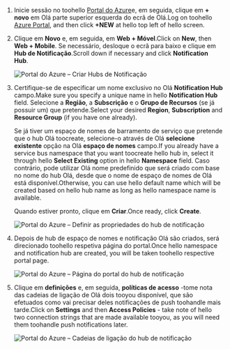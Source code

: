 

1. <span data-ttu-id="3a93f-101">Inicie sessão no toohello [Portal do Azure](https://portal.azure.com)e, em seguida, clique em **+ novo** em Olá parte superior esquerda do ecrã de Olá.</span><span class="sxs-lookup"><span data-stu-id="3a93f-101">Log on toohello [Azure Portal](https://portal.azure.com), and then click **+NEW** at hello top left of hello screen.</span></span>
2. <span data-ttu-id="3a93f-102">Clique em **Novo** e, em seguida, em **Web + Móvel**.</span><span class="sxs-lookup"><span data-stu-id="3a93f-102">Click on **New**, then **Web + Mobile**.</span></span> <span data-ttu-id="3a93f-103">Se necessário, desloque o ecrã para baixo e clique em **Hub de Notificação**.</span><span class="sxs-lookup"><span data-stu-id="3a93f-103">Scroll down if necessary and click **Notification Hub**.</span></span>
   
      ![Portal do Azure – Criar Hubs de Notificação](./media/notification-hubs-portal-create-new-hub/notification-hubs-azure-portal-create.png)
      
3. <span data-ttu-id="3a93f-105">Certifique-se de especificar um nome exclusivo no Olá **Notification Hub** campo.</span><span class="sxs-lookup"><span data-stu-id="3a93f-105">Make sure you specify a unique name in hello **Notification Hub** field.</span></span> <span data-ttu-id="3a93f-106">Selecione a **Região**, a **Subscrição** e o **Grupo de Recursos** (se já possuir um) que pretende.</span><span class="sxs-lookup"><span data-stu-id="3a93f-106">Select your desired **Region**, **Subscription** and **Resource Group** (if you have one already).</span></span> 
   
    <span data-ttu-id="3a93f-107">Se já tiver um espaço de nomes de barramento de serviço que pretende que o hub Olá toocreate, selecione-o através de Olá **selecione existente** opção na Olá **espaço de nomes** campo.</span><span class="sxs-lookup"><span data-stu-id="3a93f-107">If you already have a service bus namespace that you want toocreate hello hub in, select it through hello **Select Existing** option in hello **Namespace** field.</span></span>  <span data-ttu-id="3a93f-108">Caso contrário, pode utilizar Olá nome predefinido que será criado com base no nome do hub Olá, desde que o nome de espaço de nomes de Olá está disponível.</span><span class="sxs-lookup"><span data-stu-id="3a93f-108">Otherwise, you can use hello default name which will be created based on hello hub name as long as hello namespace name is available.</span></span> 
   
    <span data-ttu-id="3a93f-109">Quando estiver pronto, clique em **Criar**.</span><span class="sxs-lookup"><span data-stu-id="3a93f-109">Once ready, click **Create**.</span></span>
   
      ![Portal do Azure – Definir as propriedades do hub de notificação](./media/notification-hubs-portal-create-new-hub/notification-hubs-azure-portal-settings.png)
4. <span data-ttu-id="3a93f-111">Depois de hub de espaço de nomes e notificação Olá são criados, será direcionado toohello respetiva página do portal.</span><span class="sxs-lookup"><span data-stu-id="3a93f-111">Once hello namespace and notification hub are created, you will be taken toohello respective portal page.</span></span> 
   
      ![Portal do Azure – Página do portal do hub de notificação](./media/notification-hubs-portal-create-new-hub/notification-hubs-azure-portal-page.png)
5. <span data-ttu-id="3a93f-113">Clique em **definições** e, em seguida, **políticas de acesso** -tome nota das cadeias de ligação de Olá dois tooyou disponível, que são efetuados como vai precisar deles notificações de push toohandle mais tarde.</span><span class="sxs-lookup"><span data-stu-id="3a93f-113">Click on **Settings** and then **Access Policies** - take note of hello two connection strings that are made available tooyou, as you will need them toohandle push notifications later.</span></span>
   
      ![Portal do Azure – Cadeias de ligação do hub de notificação](./media/notification-hubs-portal-create-new-hub/notification-hubs-connection-strings-portal.png)

